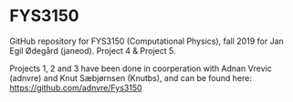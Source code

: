# FYS3150

GitHub repository for FYS3150 (Computational Physics), fall 2019 for Jan Egil Ødegård (janeod). Project 4 & Project 5. 

Projects 1, 2 and 3 have been done in coorperation with Adnan Vrevic (adnvre) and Knut Sæbjørnsen (Knutbs), and can be found here: https://github.com/adnvre/Fys3150
